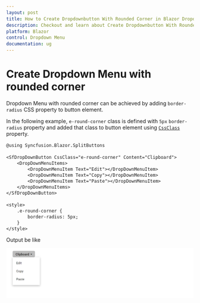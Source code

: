 ```yaml
---
layout: post
title: How to Create Dropdownbutton With Rounded Corner in Blazor Dropdown Menu Component | Syncfusion
description: Checkout and learn about Create Dropdownbutton With Rounded Corner in Blazor Dropdown Menu component of Syncfusion, and more details.
platform: Blazor
control: Dropdown Menu
documentation: ug
---
```


# Create Dropdown Menu with rounded corner

Dropdown Menu with rounded corner can be achieved by adding `border-radius` CSS property to button element.

In the following example, `e-round-corner` class is defined with `5px` `border-radius`
property and added that class to button element using
[`CssClass`](https://help.syncfusion.com/cr/blazor/Syncfusion.Blazor.SplitButtons.SfDropDownButton.html#Syncfusion_Blazor_SplitButtons_SfDropDownButton_CssClass) property.

```cshtml
@using Syncfusion.Blazor.SplitButtons

<SfDropDownButton CssClass="e-round-corner" Content="Clipboard">
    <DropDownMenuItems>
        <DropDownMenuItem Text="Edit"></DropDownMenuItem>
        <DropDownMenuItem Text="Copy"></DropDownMenuItem>
        <DropDownMenuItem Text="Paste"></DropDownMenuItem>
    </DropDownMenuItems>
</SfDropDownButton>

<style>
    .e-round-corner {
        border-radius: 5px;
    }
</style>

```

Output be like

![Button Sample](./../images/ddb-rounded.png)